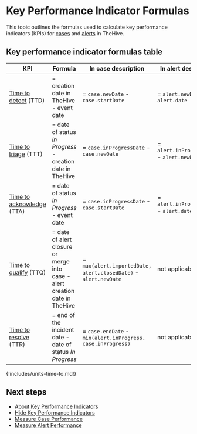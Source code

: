 # Key Performance Indicator Formulas

This topic outlines the formulas used to calculate key performance indicators (KPIs) for [cases](../analyst-corner/cases/about-cases.md) and [alerts](../analyst-corner/alerts/about-alerts.md) in TheHive.

## Key performance indicator formulas table

| KPI | Formula | In case description | In alert description |
|-----------|------------------|-------------------|--------------------|
| [Time to detect](about-key-performance-indicators.md#time-to-detect-ttd) (TTD) | = creation date in TheHive - event date | = `case.newDate` - `case.startDate` | = `alert.newDate` - `alert.date` |
| [Time to triage](about-key-performance-indicators.md#time-to-triage-ttt) (TTT) | = date of status *In Progress* - creation date in TheHive| = `case.inProgressDate` - `case.newDate` | = `alert.inProgressDate` - `alert.newDate` |
| [Time to acknowledge](about-key-performance-indicators.md#time-to-acknowledge-tta) (TTA) | = date of status *In Progress* - event date | = `case.inProgressDate` - `case.startDate` | = `alert.inProgressDate` - `alert.date` |
| [Time to qualify](about-key-performance-indicators.md#time-to-qualify-ttq) (TTQ) | = date of alert closure or merge into case - alert creation date in TheHive| = `max(alert.importedDate, alert.closedDate)` - `alert.newDate` | not applicable |
| [Time to resolve](about-key-performance-indicators.md#time-to-resolve-ttr) (TTR) | = end of the incident date - date of status *In Progress* | = `case.endDate` - `min(alert.inProgress, case.inProgress)` | not applicable |

{!includes/units-time-to.md!}

<h2>Next steps</h2>

* [About Key Performance Indicators](about-key-performance-indicators.md)
* [Hide Key Performance Indicators](hide-key-performance-indicators.md)
* [Measure Case Performance](measure-case-management-performance.md)
* [Measure Alert Performance](measure-alert-management-performance.md)
